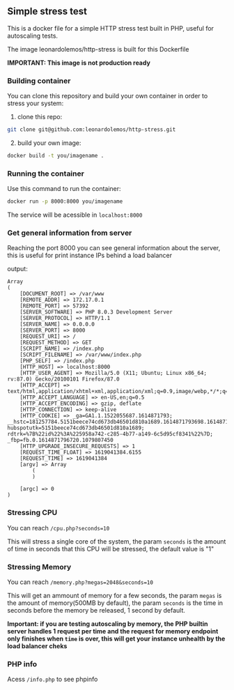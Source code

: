 ## Simple stress test

This is a docker file for a simple HTTP stress test built in PHP, useful for autoscaling tests.

The image leonardolemos/http-stress is built for this Dockerfile

**IMPORTANT: This image is not production ready**

### Building container

You can clone this repository and build your own container in order to stress your system:

1. clone this repo:

```sh
git clone git@github.com:leonardolemos/http-stress.git
```

2. build your own image:

```sh
docker build -t you/imagename .
```

### Running the container

Use this command to run the container:

```sh
docker run -p 8000:8000 you/imagename
```

The service will be acessible in `localhost:8000`

### Get general information from server

Reaching the port 8000 you can see general information about the server, this is useful for print instance IPs behind a load balancer

output:

```
Array
(
    [DOCUMENT_ROOT] => /var/www
    [REMOTE_ADDR] => 172.17.0.1
    [REMOTE_PORT] => 57392
    [SERVER_SOFTWARE] => PHP 8.0.3 Development Server
    [SERVER_PROTOCOL] => HTTP/1.1
    [SERVER_NAME] => 0.0.0.0
    [SERVER_PORT] => 8000
    [REQUEST_URI] => /
    [REQUEST_METHOD] => GET
    [SCRIPT_NAME] => /index.php
    [SCRIPT_FILENAME] => /var/www/index.php
    [PHP_SELF] => /index.php
    [HTTP_HOST] => localhost:8000
    [HTTP_USER_AGENT] => Mozilla/5.0 (X11; Ubuntu; Linux x86_64; rv:87.0) Gecko/20100101 Firefox/87.0
    [HTTP_ACCEPT] => text/html,application/xhtml+xml,application/xml;q=0.9,image/webp,*/*;q=0.8
    [HTTP_ACCEPT_LANGUAGE] => en-US,en;q=0.5
    [HTTP_ACCEPT_ENCODING] => gzip, deflate
    [HTTP_CONNECTION] => keep-alive
    [HTTP_COOKIE] => _ga=GA1.1.1522055687.1614871793; __hstc=181257784.5151beece74cd673db46501d810a1689.1614871793698.1614871793698.1614871793698.1; hubspotutk=5151beece74cd673db46501d810a1689; rdtrk=%7B%22id%22%3A%225958a742-c285-4b77-a149-6c5d95cf8341%22%7D; _fbp=fb.0.1614871796720.1079807450
    [HTTP_UPGRADE_INSECURE_REQUESTS] => 1
    [REQUEST_TIME_FLOAT] => 1619041384.6155
    [REQUEST_TIME] => 1619041384
    [argv] => Array
        (
        )

    [argc] => 0
)
```

### Stressing CPU

You can reach `/cpu.php?seconds=10`

This will stress a single core of the system, the param `seconds` is the amount of time in seconds that this CPU will be stressed, the default value is "1"

### Stressing Memory

You can reach `/memory.php?megas=2048&seconds=10`

This will get an ammount of memory for a few seconds, the param `megas` is the amount of memory(500MB by default), the param `seconds` is the time in seconds before the memory be released, 1 second by default.

**Important: if you are testing autoscaling by memory, the PHP builtin server handles 1 request per time and the request for memory endpoint only finishes when `time` is over, this will get your instance unhealth by the load balancer cheks**

### PHP info

Acess `/info.php` to see phpinfo
